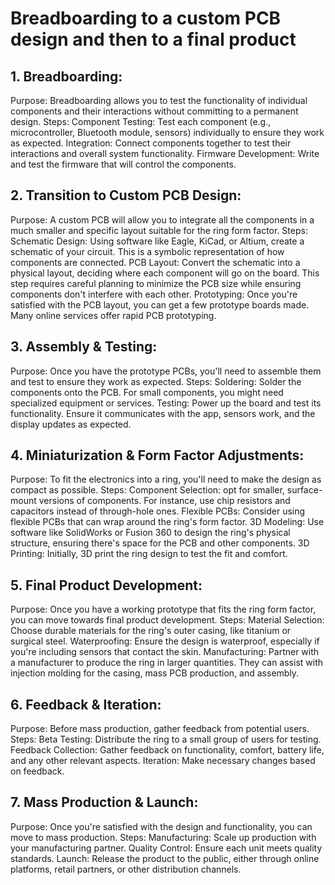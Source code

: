 
# Breadboarding to a custom PCB design and then to a final product

## 1. Breadboarding:
Purpose: Breadboarding allows you to test the functionality of individual components and their interactions without committing to a permanent design.
Steps:
Component Testing: Test each component (e.g., microcontroller, Bluetooth module, sensors) individually to ensure they work as expected.
Integration: Connect components together to test their interactions and overall system functionality.
Firmware Development: Write and test the firmware that will control the components.
## 2. Transition to Custom PCB Design:
Purpose: A custom PCB will allow you to integrate all the components in a much smaller and specific layout suitable for the ring form factor.
Steps:
Schematic Design: Using software like Eagle, KiCad, or Altium, create a schematic of your circuit. This is a symbolic representation of how components are connected.
PCB Layout: Convert the schematic into a physical layout, deciding where each component will go on the board. This step requires careful planning to minimize the PCB size while ensuring components don't interfere with each other.
Prototyping: Once you're satisfied with the PCB layout, you can get a few prototype boards made. Many online services offer rapid PCB prototyping.
## 3. Assembly & Testing:
Purpose: Once you have the prototype PCBs, you'll need to assemble them and test to ensure they work as expected.
Steps:
Soldering: Solder the components onto the PCB. For small components, you might need specialized equipment or services.
Testing: Power up the board and test its functionality. Ensure it communicates with the app, sensors work, and the display updates as expected.
## 4. Miniaturization & Form Factor Adjustments:
Purpose: To fit the electronics into a ring, you'll need to make the design as compact as possible.
Steps:
Component Selection: opt for smaller, surface-mount versions of components. For instance, use chip resistors and capacitors instead of through-hole ones.
Flexible PCBs: Consider using flexible PCBs that can wrap around the ring's form factor.
3D Modeling: Use software like SolidWorks or Fusion 360 to design the ring's physical structure, ensuring there's space for the PCB and other components.
3D Printing: Initially, 3D print the ring design to test the fit and comfort.
## 5. Final Product Development:
Purpose: Once you have a working prototype that fits the ring form factor, you can move towards final product development.
Steps:
Material Selection: Choose durable materials for the ring's outer casing, like titanium or surgical steel.
Waterproofing: Ensure the design is waterproof, especially if you're including sensors that contact the skin.
Manufacturing: Partner with a manufacturer to produce the ring in larger quantities. They can assist with injection molding for the casing, mass PCB production, and assembly.
## 6. Feedback & Iteration:
Purpose: Before mass production, gather feedback from potential users.
Steps:
Beta Testing: Distribute the ring to a small group of users for testing.
Feedback Collection: Gather feedback on functionality, comfort, battery life, and any other relevant aspects.
Iteration: Make necessary changes based on feedback.
## 7. Mass Production & Launch:
Purpose: Once you're satisfied with the design and functionality, you can move to mass production.
Steps:
Manufacturing: Scale up production with your manufacturing partner.
Quality Control: Ensure each unit meets quality standards.
Launch: Release the product to the public, either through online platforms, retail partners, or other distribution channels.
